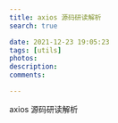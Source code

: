 ```yaml
---
title: axios 源码研读解析
search: true

date: 2021-12-23 19:05:23
tags: [utils]
photos:
description:
comments:

---
```


axios 源码研读解析

